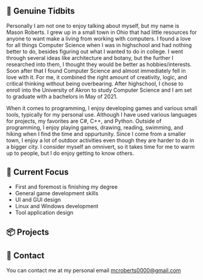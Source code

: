 ## 👋 Genuine Tidbits
Personally I am not one to enjoy talking about myself, but my name is Mason Roberts. I grew up in a small town in Ohio that had little resources for anyone to want
make a living from working with computers. I found a love for all things Computer Science when I was in highschool and had nothing better to do, besides figuring
out what I wanted to do in college. I went through several ideas like architecture and botany, but the further I researched into them, I thought they would be better
as hobbies/interests. Soon after that I found Computer Science and almost immediately fell in love with it. For me, it combined the right amount of creativity, logic,
and critical thinking without being overbearing. After highschool, I chose to enroll into the University of Akron to study Computer Science and I am set to graduate
with a bachelors in May of 2021.

When it comes to programming, I enjoy developing games and various small tools, typically for my personal use. Although I have used various languages for projects, my
favorites are C#, C++, and Python. Outside of programming, I enjoy playing games, drawing, reading, swimming, and hiking when I find the time and oppurtunity. Since I
come from a smaller town, I enjoy a lot of outdoor activities even though they are harder to do in a bigger city. I consider myself an omnivert, so it takes time for me
to warm up to people, but I do enjoy getting to know others.

## :dart: Current Focus
- First and foremost is finishing my degree
- General game development skills
- UI and GUI design
- Linux and Windows development
- Tool application design

## :package: Projects

## :email: Contact
You can contact me at my personal email mcroberts0000@gmail.com
